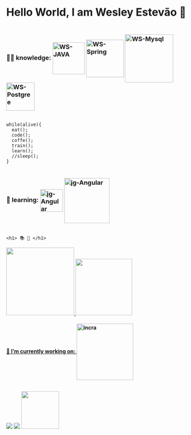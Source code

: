   # Hello World, I am Wesley Estevão 👋
  <div style="display:flex">
  <h3>👨‍💻 knowledge:
    
  <img alt="WS-JAVA" align="center" width="85" src="https://cdn.jsdelivr.net/gh/devicons/devicon/icons/java/java-original.svg">
   <img alt="WS-Spring" align="center" width="100" src="https://cdn.jsdelivr.net/gh/devicons/devicon/icons/spring/spring-original-wordmark.svg">
     <img alt="WS-Mysql" align="center" width="128" src="https://cdn.jsdelivr.net/gh/devicons/devicon/icons/mysql/mysql-original-wordmark.svg">
     <img alt="WS-Postgree" align="center" width="75" src="https://cdn.jsdelivr.net/gh/devicons/devicon/icons/postgresql/postgresql-plain-wordmark.svg">
   
    
  </h3>
  </div>
  
    while(alive){
      eat();
      code();
      coffe();
      train();
      learn();
      //sleep();
    }
    
  <div style="display:flex">  
  <h3>📖 learning:
  <img alt="jg-Angular" align="center" height="60" width="60" src="https://cdn.jsdelivr.net/gh/devicons/devicon/icons/javascript/javascript-original.svg">
    <img alt="jg-Angular" align="center" height="120" width="120" src="https://cdn.jsdelivr.net/gh/devicons/devicon/icons/angularjs/angularjs-plain-wordmark.svg">
   
  <h3>
   </div>
    
    <h1> 📚 💼 </h1>
 
   
  <div>
  <a href="https://github.com/wesley180320">
  <img height="180em" src="https://github-readme-stats.vercel.app/api?username=wesley180320&show_icons=true&theme=radical&include_all_commits=true&count_private=true"/>
  <img height="150em" src="https://github-readme-stats.vercel.app/api/top-langs/?username=wesley180320&layout=compact&langs_count=7&theme=dracula"/>  
  </div>    
   
    
  <div>
  <h4>🏢 I’m currently working on:
  <img alt="incra" align="center" width="150" src="https://brandeps.com/logo-download/I/INCRA-logo-vector-01.svg">
  </h4>
  </div>
   
   ##
    
<div> 
  
  <a href="https://www.instagram.com/wesleyds.souza/" target="_blank"><img src="https://img.shields.io/badge/-Instagram-%23E4405F?style=for-the-badge&logo=instagram&logoColor=white"         target="_blank"></a>
  <a href = "mailto:estevaoowesley@gmail.com"><img src="https://img.shields.io/badge/Gmail-D14836?style=for-the-badge&logo=gmail&logoColor=white" target="_blank"></a>
  <a href="https://www.linkedin.com/in/wesley-estevao-4a0372157"><img src="https://img.shields.io/badge/-LinkedIn-%230077B5?style=for-the-            badge&logo=linkedin&logoColor=white" width="100" target="_blank"></a>  
</div>
